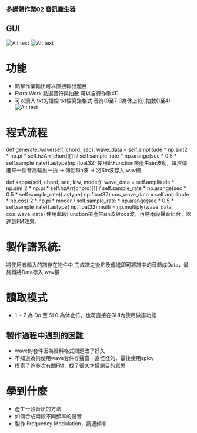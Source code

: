### 多媒體作業02 音訊產生器

## GUI
![Alt text](https://i.imgur.com/qw3yEco.jpg)
![Alt text](https://i.imgur.com/wg4HSZA.jpg)

# 功能
* 點擊作業輸出可以直接輸出題目
* Extra Work 點選音符與拍數 可以自行作歌XD
* 可以讀入.txt的譜檔
txt檔寫譜格式
音符(0至7 0為休止符),拍數(1至4)
![Alt text](https://i.imgur.com/29ACmId.jpg)

# 程式流程
def generate_wave(self, chord, sec):
	wave_data = self.amplitude * np.sin(2 * np.pi * self.hzArr[chord][1] / self.sample_rate * np.arange(sec * 0.5 * self.sample_rate)).astype(np.float32)
使用此Function來產生sin波動，每次傳進來一個音高輸出一拍 -> 傳回Sin波 -> 將Sin波存入.wav檔

def kappa(self, chord, sec, low, moder):
    wave_data = self.amplitude * np.sin(
        2 * np.pi * self.hzArr[chord][1] / self.sample_rate * np.arange(sec * 0.5 * self.sample_rate)).astype(
        np.float32)
    cos_wave_data = self.amplitude * np.cos(
        2 * np.pi * moder / self.sample_rate * np.arange(sec * 0.5 * self.sample_rate)).astype(
        np.float32)
    multi = np.multiply(wave_data, cos_wave_data)
使用此段Function來產生sin波與cos波，再將兩段聲音組合，以達到FM效果。


# 製作譜系統:
將使用者輸入的譜存在物件中,完成譜之後點及傳送即可將譜中的音轉成Data，最夠再將Data存入.wav檔

# 讀取模式
* 1 ~ 7 為 Do 至 Si 0 為休止符，也可直接在GUI內使用做譜功能


## 製作過程中遇到的困難
* wave的套件因為資料格式問題改了好久
* 不知道為何使用wave套件存聲音一直怪怪的，最後使用spicy
* 摸索了許多次有關FM，找了很久才懂題目的意思

# 學到什麼
* 產生一段音訊的方法
* 如何合成兩段不同頻率的聲音
* 製作 Frequency Modulation，調適頻率